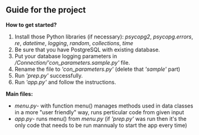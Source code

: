 ## Guide for the project

**How to get started?**
 1. Install those Python libraries (if necessary): *psycopg2*, *psycopg.errors*, *re*, *datetime*, *logging*, *random*, *collections*, *time*
 2. Be sure that you have PostgreSQL with existing database.
 3. Put your database logging parameters in */Connection/'con_parameters.sample.py'* file.
 4. Rename the file to *'con_parameters.py'* (delete that *'sample'* part)
 5. Run *'prep.py'* successfully.
 6. Run *'app.py'* and follow the instructions.

**Main files:**
 * *menu.py*- with function menu() manages methods used in data classes in a more "user friendly" way, runs perticular code from given input
 * *app.py*- runs menu() from *menu.py* (if *'prep.py'* was run then it's the only code that needs to be run mannualy to start the app every time)
